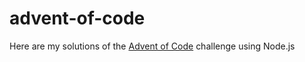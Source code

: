 # advent-of-code

Here are my solutions of the [Advent of Code](https://adventofcode.com) challenge using Node.js
